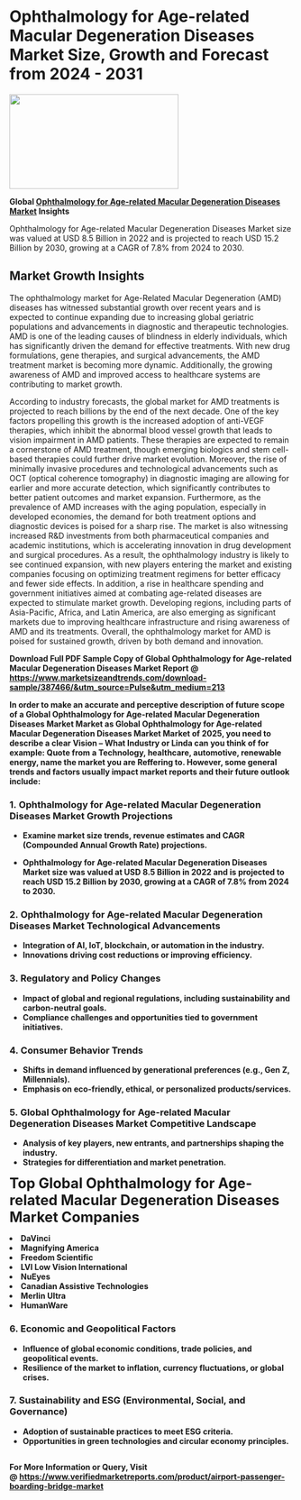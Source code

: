 <H1>Ophthalmology for Age-related Macular Degeneration Diseases Market Size, Growth and Forecast from 2024 - 2031</H1><img class="aligncenter size-medium wp-image-584254" src="https://thirdeyenews.in/wp-content/uploads/2024/09/Global-Market-Research-300x168.jpeg" alt="" width="300" height="168" /><p><strong>Global&nbsp;<a href="https://www.marketsizeandtrends.com/download-sample/387466/&amp;utm_source=Pulse&amp;utm_medium=213">Ophthalmology for Age-related Macular Degeneration Diseases Market</a> Insights</strong></p><p>Ophthalmology for Age-related Macular Degeneration Diseases Market size was valued at USD 8.5 Billion in 2022 and is projected to reach USD 15.2 Billion by 2030, growing at a CAGR of 7.8% from 2024 to 2030.</p><p><h2>Market Growth Insights</h2> <p>The ophthalmology market for Age-Related Macular Degeneration (AMD) diseases has witnessed substantial growth over recent years and is expected to continue expanding due to increasing global geriatric populations and advancements in diagnostic and therapeutic technologies. AMD is one of the leading causes of blindness in elderly individuals, which has significantly driven the demand for effective treatments. With new drug formulations, gene therapies, and surgical advancements, the AMD treatment market is becoming more dynamic. Additionally, the growing awareness of AMD and improved access to healthcare systems are contributing to market growth.</p> <p><strong></strong></p> <p>According to industry forecasts, the global market for AMD treatments is projected to reach billions by the end of the next decade. One of the key factors propelling this growth is the increased adoption of anti-VEGF therapies, which inhibit the abnormal blood vessel growth that leads to vision impairment in AMD patients. These therapies are expected to remain a cornerstone of AMD treatment, though emerging biologics and stem cell-based therapies could further drive market evolution. Moreover, the rise of minimally invasive procedures and technological advancements such as OCT (optical coherence tomography) in diagnostic imaging are allowing for earlier and more accurate detection, which significantly contributes to better patient outcomes and market expansion. Furthermore, as the prevalence of AMD increases with the aging population, especially in developed economies, the demand for both treatment options and diagnostic devices is poised for a sharp rise. The market is also witnessing increased R&D investments from both pharmaceutical companies and academic institutions, which is accelerating innovation in drug development and surgical procedures. As a result, the ophthalmology industry is likely to see continued expansion, with new players entering the market and existing companies focusing on optimizing treatment regimens for better efficacy and fewer side effects. In addition, a rise in healthcare spending and government initiatives aimed at combating age-related diseases are expected to stimulate market growth. Developing regions, including parts of Asia-Pacific, Africa, and Latin America, are also emerging as significant markets due to improving healthcare infrastructure and rising awareness of AMD and its treatments. Overall, the ophthalmology market for AMD is poised for sustained growth, driven by both demand and innovation. <p><strong></p><p><span class=""><strong>Download Full PDF Sample Copy of Global Ophthalmology for Age-related Macular Degeneration Diseases Market Report</strong> @ <a href="https://www.marketsizeandtrends.com/download-sample/387466/&amp;utm_source=Pulse&amp;utm_medium=213" target="_blank">https://www.marketsizeandtrends.com/download-sample/387466/&amp;utm_source=Pulse&amp;utm_medium=213</a></span></p><p>In order to make an accurate and perceptive description of future scope of a Global&nbsp;Ophthalmology for Age-related Macular Degeneration Diseases Market Market as Global&nbsp;Ophthalmology for Age-related Macular Degeneration Diseases Market Market of 2025, you need to describe a clear Vision &ndash; What Industry or Linda can you think of for example: Quote from a Technology, healthcare, automotive, renewable energy, name the market you are Reffering to. However, some general trends and factors usually impact market reports and their future outlook include:</p><h3>1.&nbsp;<strong>Ophthalmology for Age-related Macular Degeneration Diseases Market Growth Projections</strong></h3><ul><li>Examine market size trends, revenue estimates and CAGR (Compounded Annual Growth Rate) projections.</li><li><p>Ophthalmology for Age-related Macular Degeneration Diseases Market size was valued at USD 8.5 Billion in 2022 and is projected to reach USD 15.2 Billion by 2030, growing at a CAGR of 7.8% from 2024 to 2030.</p></li></ul><h3>2.&nbsp;<strong>Ophthalmology for Age-related Macular Degeneration Diseases Market Technological Advancements</strong></h3><ul><li>Integration of AI, IoT, blockchain, or automation in the industry.</li><li>Innovations driving cost reductions or improving efficiency.</li></ul><h3>3.&nbsp;<strong>Regulatory and Policy Changes</strong></h3><ul><li>Impact of global and regional regulations, including sustainability and carbon-neutral goals.</li><li>Compliance challenges and opportunities tied to government initiatives.</li></ul><h3>4.&nbsp;<strong>Consumer Behavior Trends</strong></h3><ul><li>Shifts in demand influenced by generational preferences (e.g., Gen Z, Millennials).</li><li>Emphasis on eco-friendly, ethical, or personalized products/services.</li></ul><h3>5.&nbsp;<strong>Global Ophthalmology for Age-related Macular Degeneration Diseases Market Competitive Landscape</strong></h3><ul><li>Analysis of key players, new entrants, and partnerships shaping the industry.</li><li>Strategies for differentiation and market penetration.</li></ul><p data-pm-slice="1 1 []"><span style="color: inherit; font-family: inherit; font-size: 25px;">Top Global Ophthalmology for Age-related Macular Degeneration Diseases Market Companies</span></p><div class="" data-test-id=""><p><li>DaVinci</li><li> Magnifying America</li><li> Freedom Scientific</li><li> LVI Low Vision International</li><li> NuEyes</li><li> Canadian Assistive Technologies</li><li> Merlin Ultra</li><li> HumanWare</li></p></div><h3>6.&nbsp;<strong>Economic and Geopolitical Factors</strong></h3><ul><li>Influence of global economic conditions, trade policies, and geopolitical events.</li><li>Resilience of the market to inflation, currency fluctuations, or global crises.</li></ul><h3>7.&nbsp;<strong>Sustainability and ESG (Environmental, Social, and Governance)</strong></h3><ul><li>Adoption of sustainable practices to meet ESG criteria.</li><li>Opportunities in green technologies and circular economy principles.</li></ul><h2><strong style="font-size: 14px;">For More Information or Query, Visit @&nbsp;</strong><a style="background-color: #ffffff; font-size: 14px;" href="https://www.marketsizeandtrends.com/report/ophthalmology-for-age-related-macular-degeneration-diseases-market/" target="_blank">https://www.verifiedmarketreports.com/product/airport-passenger-boarding-bridge-market</a></h2>
